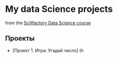 # My data Science projects
from the [Scillfactory Data Science course](https://skillfactory.ru/data-scientist)
## Проекты
* [Проект 1. Игра: Угадай число] (h

